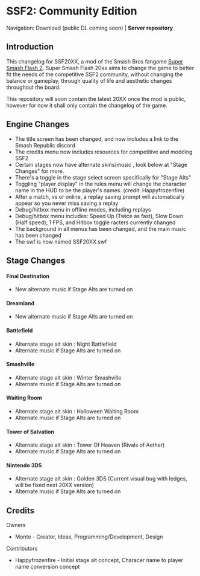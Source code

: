 SSF2: Community Edition
========================================================================

Navigation: Download (public DL coming soon) | **Server repository** 
  
Introduction
------------------------------------------------------------------------

This changelog for SSF20XX, a mod of the Smash Bros fangame [Super Smash Flash 2][3]. Super Smash Flash 20xx aims to change the game to better fit the needs of the competitive SSF2 community, without changing the balance or gameplay, through quality of life and aesthetic changes throughout the board.

This repository will soon contain the latest 20XX once the mod is public, however for now it shall only contain the changelog of the game.

  [3]: http://mcleodgaming.com/games/ssf2


Engine Changes
------------------------------------------------------------------------
-  The title screen has been changed, and now includes a link to the Smash Republic discord
-  The credits menu now includes resources for competitive and modding SSF2
-  Certain stages now have alternate skins/music , look below at "Stage Changes" for more.
-  There's a toggle in the stage select screen specifically for "Stage Alts"
-  Toggling "player display" in the rules menu will change the character name in the HUD to be the player's names. (credit: Happyfrozenfire)
-  After a match, vs or online, a replay saving prompt will automatically appear so you never miss saving a replay
-  Debug/hitbox menu in offline modes, including replays
-  Debug/hitbox menu includes: Speed Up (Twice as fast), Slow Down (Half speed), 1 FPS, and Hitbox toggle
racters currently changed
-  The background in all menus has been changed, and the main music has been changed
-  The swf is now named SSF20XX.swf

Stage Changes
------------------------------------------------------------------------
#### Final Destination 
-  New alternate music if Stage Alts are turned on
#### Dreamland
-  New alternate music if Stage Alts are turned on
#### Battlefield
-  Alternate stage alt skin : Night Battlefield 
-  Alternate music if Stage Alts are turned on
#### Smashville
-  Alternate stage alt skin : Winter Smashville
-  Alternate music if Stage Alts are turned on
#### Waiting Room
-  Alternate stage alt skin : Halloween Waiting Room
-  Alternate music if Stage Alts are turned on
#### Tower of Salvation
-  Alternate stage alt skin : Tower Of Heaven (Rivals of Aether) 
-  Alternate music if Stage Alts are turned on
#### Nintendo 3DS
-  Alternate stage alt skin : Golden 3DS (Current visual bug with ledges, will be fixed next 20XX version)
-  Alternate music if Stage Alts are turned on


Credits
------------------------------------------------------------------------

Owners

- Monte  - Creator, Ideas, Programming/Development, Design

Contributors 

- Happyfrozenfire - Initial stage alt concept, Characer name to player name conversion concept
